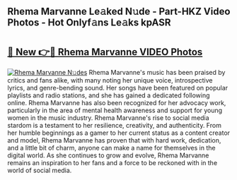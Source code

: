 ## Rhema Marvanne Le𝚊ked N𝚞de - Part-HKZ Video Photos - Hot Onlyf𝚊ns Le𝚊ks kpASR

# <h2><a href="http://ab56444.deff.icu/?id=Rhema+Marvanne">🔗 New 👉🔴 Rhema Marvanne VIDEO Photos</a></h2>

[![Rhema Marvanne N𝚞des](https://i.imgur.com/rIISA9y.gif)](http://ab56444.deff.icu/?id=Rhema+Marvanne)
Rhema Marvanne's music has been praised by critics and fans alike, with many noting her unique voice, introspective lyrics, and genre-bending sound. Her songs have been featured on popular playlists and radio stations, and she has gained a dedicated following online. Rhema Marvanne has also been recognized for her advocacy work, particularly in the area of mental health awareness and support for young women in the music industry. Rhema Marvanne's rise to social media stardom is a testament to her resilience, creativity, and authenticity. From her humble beginnings as a gamer to her current status as a content creator and model, Rhema Marvanne has proven that with hard work, dedication, and a little bit of charm, anyone can make a name for themselves in the digital world. As she continues to grow and evolve, Rhema Marvanne remains an inspiration to her fans and a force to be reckoned with in the world of social media.
